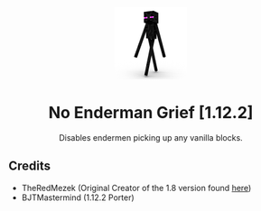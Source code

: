 <p align="center"><img src="icon.png" width="128"></p>
<h1 align="center">No Enderman Grief [1.12.2]</h1>

<p align="center">Disables endermen picking up any vanilla blocks.</p>

## Credits
* TheRedMezek (Original Creator of the 1.8 version found [here](https://www.curseforge.com/minecraft/mc-mods/no-enderman-grief))
* BJTMastermind (1.12.2 Porter)

